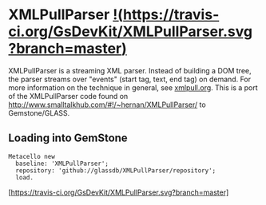 XMLPullParser [!(https://travis-ci.org/GsDevKit/XMLPullParser.svg?branch=master)](https://travis-ci.org/GsDevKit/XMLPullParser)
=============
XMLPullParser is a streaming XML parser. Instead of building a DOM tree, the parser streams over "events" (start tag, text, end tag) on demand. For more information on the technique in general, see [xmlpull.org](xmlpull.org). This is a port of the XMLPullParser code found on http://www.smalltalkhub.com/#!/~hernan/XMLPullParser/ to Gemstone/GLASS.

## Loading into GemStone

```Smalltalk
Metacello new
  baseline: 'XMLPullParser';
  repository: 'github://glassdb/XMLPullParser/repository';
  load.
```
	
[https://travis-ci.org/GsDevKit/XMLPullParser.svg?branch=master]